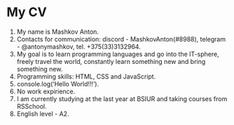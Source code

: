  # My CV
 1. My name is Mashkov Anton.
 2. Contacts for communication: discord - MashkovAnton(#8988), telegram - @antonymashkov, tel. +375(33)3132964.
 3. My goal is to learn programming languages and go into the IT-sphere, freely travel the world, constantly learn something new and bring something new.
 4. Programming skills: HTML, CSS and JavaScript.
 5. console.log(‘Hello World!!!’).
 6. No work expirience.
 7. I am currently studying at the last year at BSIUR and taking courses from RSSchool.
 8. English level - A2.
